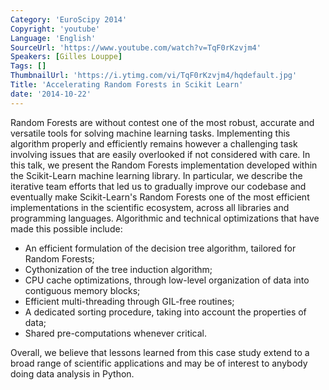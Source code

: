 ```yaml
---
Category: 'EuroScipy 2014'
Copyright: 'youtube'
Language: 'English'
SourceUrl: 'https://www.youtube.com/watch?v=TqF0rKzvjm4'
Speakers: [Gilles Louppe]
Tags: []
ThumbnailUrl: 'https://i.ytimg.com/vi/TqF0rKzvjm4/hqdefault.jpg'
Title: 'Accelerating Random Forests in Scikit Learn'
date: '2014-10-22'
---
```

Random Forests are without contest one of the most robust, accurate and versatile tools for solving machine learning tasks. Implementing this algorithm properly and efficiently remains however a challenging task involving issues that are easily overlooked if not considered with care. In this talk, we present the Random Forests implementation developed within the Scikit-Learn machine learning library. In particular, we describe the iterative team efforts that led us to gradually improve our codebase and eventually make Scikit-Learn's Random Forests one of the most efficient implementations in the scientific ecosystem, across all libraries and programming languages. Algorithmic and technical optimizations that have made this possible include:

* An efficient formulation of the decision tree algorithm, tailored for Random Forests;
* Cythonization of the tree induction algorithm;
* CPU cache optimizations, through low-level organization of data into contiguous memory blocks;
* Efficient multi-threading through GIL-free routines;
* A dedicated sorting procedure, taking into account the properties of data;
* Shared pre-computations whenever critical.

Overall, we believe that lessons learned from this case study extend to a broad range of scientific applications and may be of interest to anybody doing data analysis in Python.